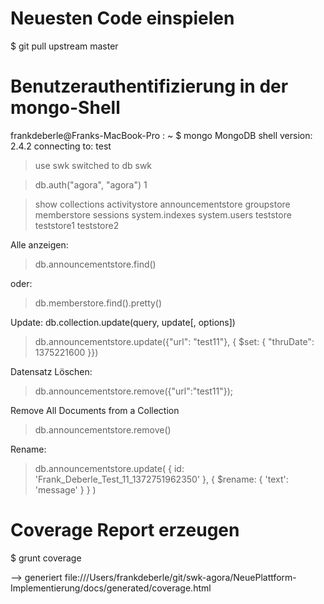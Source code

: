 Neuesten Code einspielen
========================
$ git pull upstream master

Benutzerauthentifizierung in der mongo-Shell
============================================
frankdeberle@Franks-MacBook-Pro : ~
$ mongo
MongoDB shell version: 2.4.2
connecting to: test

> use swk
switched to db swk

> db.auth("agora", "agora")
1

> show collections
activitystore
announcementstore
groupstore
memberstore
sessions
system.indexes
system.users
teststore
teststore1
teststore2

Alle anzeigen:
> db.announcementstore.find()

oder:
> db.memberstore.find().pretty()

Update:
db.collection.update(query, update[, options])
> db.announcementstore.update({"url": "test11"}, { $set: { "thruDate": 1375221600 }})

Datensatz Löschen:
> db.announcementstore.remove({"url":"test11"});

Remove All Documents from a Collection
> db.announcementstore.remove()

Rename:
> db.announcementstore.update( { id: 'Frank_Deberle_Test_11_1372751962350' }, { $rename: { 'text': 'message' } } )

Coverage Report erzeugen
========================

$ grunt coverage

--> generiert file:///Users/frankdeberle/git/swk-agora/NeuePlattform-Implementierung/docs/generated/coverage.html
